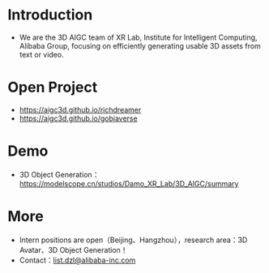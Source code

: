 # Introduction
+ We are the 3D AIGC team of XR Lab, Institute for Intelligent Computing, Alibaba Group, focusing on efficiently generating usable 3D assets from text or video.

# Open Project
+ https://aigc3d.github.io/richdreamer
+ https://aigc3d.github.io/gobjaverse

# Demo
+ 3D Object Generation：https://modelscope.cn/studios/Damo_XR_Lab/3D_AIGC/summary

# More
+ Intern positions are open（Beijing、Hangzhou），research area：3D Avatar、3D Object Generation！
+ Contact：list.dzl@alibaba-inc.com
